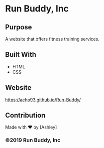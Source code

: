 # Run Buddy, Inc

## Purpose
A website that offers fitness training services.

## Built With
* HTML
* CSS

## Website
https://acho93.github.io/Run-Buddy/

## Contribution
Made with ❤️ by [Ashley]

### ©️2019 Run Buddy, Inc 

